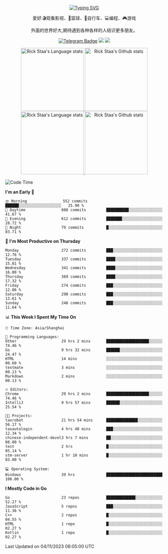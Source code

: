 <div align="center"> 

[![Typing SVG](https://readme-typing-svg.herokuapp.com?size=25&duration=2500&color=eeeeee&vCenter=true&width=200&height=40&lines=Hi+there+%F0%9F%91%8B%F0%9F%8F%BB;I'm+DanBai)](https://git.io/typing-svg)

爱好:🎬观看影视、🏀篮球、🚴自行车、💻编程、🎮游戏

外面的世界好大,期待遇到各种各样的人结识更多朋友。

[![Telegram Badge](https://img.shields.io/badge/-Telegram-blue?style=flat&logo=Telegram&logoColor=white)](https://t.me/danbai9420) 
[![](https://img.shields.io/badge/-Blog-brightgreen?style=flat&logo=Blogger&logoColor=white)](https://p00q.cn)
[![](https://img.shields.io/badge/-Email-red?style=flat&logo=Mail.Ru&logoColor=white)](mailto:danbai@88.com)
</div>

<!-- Light Mode -->
<div align="center"> 
<a href="https://github.com/anuraghazra/github-readme-stats#gh-light-mode-only">
<img height=200 src="https://github-readme-stats.vercel.app/api/top-langs/?username=danbai225&layout=compact&langs_count=10&hide_border=1&role=OWNER,COLLABORATOR#gh-light-mode-only" alt="Rick Staa's Language stats" />
</a>
<a href="https://github.com/anuraghazra/github-readme-stats#gh-light-mode-only">
<img height=200 src="https://github-readme-stats.vercel.app/api?username=danbai225&show_icons=true&count_private=true&line_height=28&hide_border=1&include_all_commits=true&card_width=450&role=OWNER,COLLABORATOR&exclude_repo=github-readme-stats#gh-light-mode-only" alt="Rick Staa's Github stats" />
</a>
</div>

<!-- Dark Mode -->
<div align="center"> 
<a href="https://github.com/anuraghazra/github-readme-stats#gh-dark-mode-only">
<img height=200 src="https://github-readme-stats.vercel.app/api/top-langs/?username=danbai225&layout=compact&langs_count=10&hide_border=1&role=OWNER,COLLABORATOR&theme=github_dark#gh-dark-mode-only" alt="Rick Staa's Language stats" />
</a>
<a href="https://github.com/anuraghazra/github-readme-stats#gh-dark-mode-only">
<img height=200 src="https://github-readme-stats.vercel.app/api?username=danbai225&show_icons=true&count_private=true&line_height=28&hide_border=1&include_all_commits=true&card_width=450&role=OWNER,COLLABORATOR&exclude_repo=github-readme-stats&theme=github_dark#gh-dark-mode-only" alt="Rick Staa's Github stats" />
</a>
</div>

<!--START_SECTION:waka-->
![Code Time](http://img.shields.io/badge/Code%20Time-1%2C416%20hrs%2026%20mins-blue)

**I'm an Early 🐤** 

```text
🌞 Morning                552 commits         ██████░░░░░░░░░░░░░░░░░░░   25.90 % 
🌆 Daytime                888 commits         ██████████░░░░░░░░░░░░░░░   41.67 % 
🌃 Evening                612 commits         ███████░░░░░░░░░░░░░░░░░░   28.72 % 
🌙 Night                  79 commits          █░░░░░░░░░░░░░░░░░░░░░░░░   03.71 % 
```
📅 **I'm Most Productive on Thursday** 

```text
Monday                   272 commits         ███░░░░░░░░░░░░░░░░░░░░░░   12.76 % 
Tuesday                  337 commits         ████░░░░░░░░░░░░░░░░░░░░░   15.81 % 
Wednesday                341 commits         ████░░░░░░░░░░░░░░░░░░░░░   16.00 % 
Thursday                 369 commits         ████░░░░░░░░░░░░░░░░░░░░░   17.32 % 
Friday                   274 commits         ███░░░░░░░░░░░░░░░░░░░░░░   12.86 % 
Saturday                 290 commits         ███░░░░░░░░░░░░░░░░░░░░░░   13.61 % 
Sunday                   248 commits         ███░░░░░░░░░░░░░░░░░░░░░░   11.64 % 
```


📊 **This Week I Spent My Time On** 

```text
🕑︎ Time Zone: Asia/Shanghai

💬 Programming Languages: 
Other                    29 hrs 2 mins       ███████████████████░░░░░░   74.46 % 
Go                       9 hrs 32 mins       ██████░░░░░░░░░░░░░░░░░░░   24.47 % 
HTML                     14 mins             ░░░░░░░░░░░░░░░░░░░░░░░░░   00.60 % 
textmate                 3 mins              ░░░░░░░░░░░░░░░░░░░░░░░░░   00.13 % 
Markdown                 2 mins              ░░░░░░░░░░░░░░░░░░░░░░░░░   00.13 % 

🔥 Editors: 
Chrome                   29 hrs 2 mins       ███████████████████░░░░░░   74.46 % 
IntelliJ                 9 hrs 57 mins       ██████░░░░░░░░░░░░░░░░░░░   25.54 % 

🐱‍💻 Projects: 
taxrobot                 21 hrs 54 mins      ██████████████░░░░░░░░░░░   56.17 % 
taxautologin             4 hrs 48 mins       ███░░░░░░░░░░░░░░░░░░░░░░   12.34 % 
chinese-independent-devel3 hrs 7 mins        ██░░░░░░░░░░░░░░░░░░░░░░░   08.00 % 
test                     2 hrs               █░░░░░░░░░░░░░░░░░░░░░░░░   05.14 % 
stm-server               1 hr 10 mins        █░░░░░░░░░░░░░░░░░░░░░░░░   03.00 % 

💻 Operating System: 
Windows                  39 hrs              █████████████████████████   100.00 % 
```

**I Mostly Code in Go** 

```text
Go                       23 repos            █████████████░░░░░░░░░░░░   52.27 % 
JavaScript               5 repos             ███░░░░░░░░░░░░░░░░░░░░░░   11.36 % 
C++                      2 repos             █░░░░░░░░░░░░░░░░░░░░░░░░   04.55 % 
HTML                     1 repo              █░░░░░░░░░░░░░░░░░░░░░░░░   02.27 % 
Kotlin                   1 repo              █░░░░░░░░░░░░░░░░░░░░░░░░   02.27 % 
```




 Last Updated on 04/11/2023 08:05:00 UTC
<!--END_SECTION:waka-->
